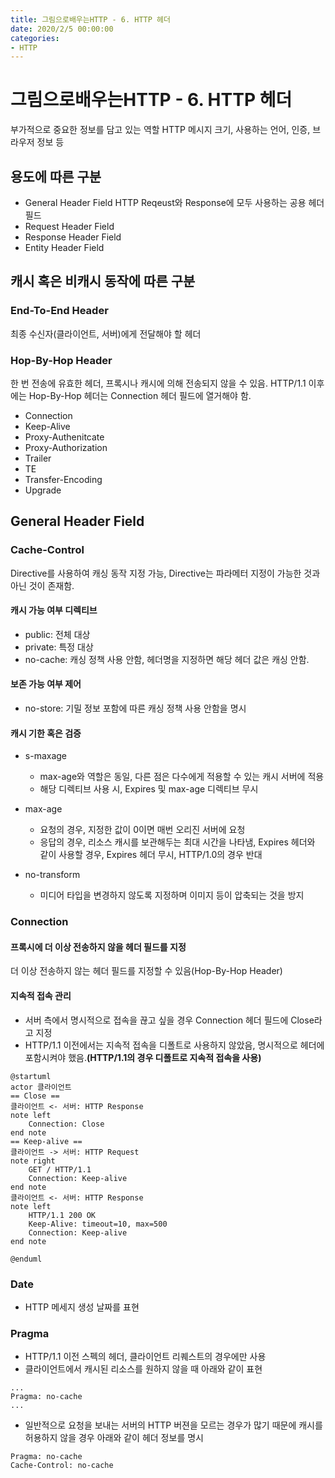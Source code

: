 ```yaml
---
title: 그림으로배우는HTTP - 6. HTTP 헤더
date: 2020/2/5 00:00:00
categories:
- HTTP
---
```


# 그림으로배우는HTTP - 6. HTTP 헤더

부가적으로 중요한 정보를 담고 있는 역할
HTTP 메시지 크기, 사용하는 언어, 인증, 브라우저 정보 등


## 용도에 따른 구분
- General Header Field
HTTP Reqeust와 Response에 모두 사용하는 공용 헤더 필드
- Request Header Field
- Response Header Field
- Entity Header Field

## 캐시 혹은 비캐시 동작에 따른 구분
### End-To-End Header
최종 수신자(클라이언트, 서버)에게 전달해야 할 헤더
### Hop-By-Hop Header
한 번 전송에 유효한 헤더, 프록시나 캐시에 의해 전송되지 않을 수 있음. HTTP/1.1 이후에는 Hop-By-Hop 헤더는 Connection 헤더 필드에 열거해야 함.
- Connection
- Keep-Alive
- Proxy-Authenitcate
- Proxy-Authorization
- Trailer
- TE
- Transfer-Encoding
- Upgrade

    
## General Header Field
### Cache-Control
Directive를 사용하여 캐싱 동작 지정 가능, Directive는 파라메터 지정이 가능한 것과 아닌 것이 존재함.
#### 캐시 가능 여부 디렉티브
- public: 전체 대상
- private: 특정 대상
- no-cache: 캐싱 정책 사용 안함, 헤더명을 지정하면 해당 헤더 값은 캐싱 안함.
#### 보존 가능 여부 제어
- no-store: 기밀 정보 포함에 따른 캐싱 정책 사용 안함을 명시
#### 캐시 기한 혹은 검증
- s-maxage
    - max-age와 역할은 동일, 다른 점은 다수에게 적용할 수 있는 캐시 서버에 적용
    - 해당 디렉티브 사용 시, Expires 및 max-age 디렉티브 무시

- max-age
    - 요청의 경우, 지정한 값이 0이면 매번 오리진 서버에 요청
    - 응답의 경우, 리소스 캐시를 보관해두는 최대 시간을 나타냄, Expires 헤더와 같이 사용할 경우, Expires 헤더 무시, HTTP/1.0의 경우 반대

- no-transform
    - 미디어 타입을 변경하지 않도록 지정하며 이미지 등이 압축되는 것을 방지

### Connection
#### 프록시에 더 이상 전송하지 않을 헤더 필드를 지정
더 이상 전송하지 않는 헤더 필드를 지정할 수 있음(Hop-By-Hop Header)
#### 지속적 접속 관리
- 서버 측에서 명시적으로 접속을 끊고 싶을 경우 Connection 헤더 필드에 Close라고 지정
- HTTP/1.1 이전에서는 지속적 접속을 디폴트로 사용하지 않았음, 명시적으로 헤더에 포함시켜야 했음.**(HTTP/1.1의 경우 디폴트로 지속적 접속을 사용)**
```puml
@startuml
actor 클라이언트
== Close ==
클라이언트 <- 서버: HTTP Response
note left
    Connection: Close
end note
== Keep-alive ==
클라이언트 -> 서버: HTTP Request
note right
    GET / HTTP/1.1
    Connection: Keep-alive
end note
클라이언트 <- 서버: HTTP Response
note left
    HTTP/1.1 200 OK
    Keep-Alive: timeout=10, max=500
    Connection: Keep-alive
end note

@enduml
```

### Date
- HTTP 메세지 생성 날짜를 표현
### Pragma
- HTTP/1.1 이전 스펙의 헤더, 클라이언트 리퀘스트의 경우에만 사용
- 클라이언트에서 캐시된 리소스를 원하지 않을 때 아래와 같이 표현
```http
...
Pragma: no-cache
...
```
- 일반적으로 요청을 보내는 서버의 HTTP 버젼을 모르는 경우가 많기 때문에 캐시를 허용하지 않을 경우 아래와 같이 헤더 정보를 명시
```http
Pragma: no-cache
Cache-Control: no-cache
```
